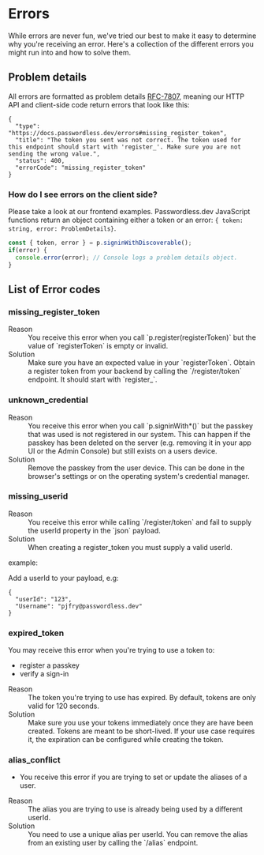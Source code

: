 # Errors

While errors are never fun, we've tried our best to make it easy to determine why you're receiving an error. Here's a collection of the different errors you might run into and how to solve them.

## Problem details

All errors are formatted as problem details [RFC-7807](https://www.rfc-editor.org/rfc/rfc7807), meaning our HTTP API and client-side code return errors that look like this:

```json5
{
  "type": "https://docs.passwordless.dev/errors#missing_register_token",
  "title": "The token you sent was not correct. The token used for this endpoint should start with 'register_'. Make sure you are not sending the wrong value.",
  "status": 400,
  "errorCode": "missing_register_token"
}
```

### How do I see errors on the client side?

Please take a look at our frontend examples. Passwordless.dev JavaScript functions return an object containing either a token or an error: `{ token: string, error: ProblemDetails}`.

```ts
const { token, error } = p.signinWithDiscoverable();
if(error) {
  console.error(error); // Console logs a problem details object.
}

```

## List of Error codes

### missing_register_token

<dl>
  <dt>Reason</dt>
  <dd>You receive this error when you call `p.register(registerToken)` but the value of `registerToken` is empty or invalid.</dd>
  <dt>Solution</dt>
  <dd>Make sure you have an expected value in your `registerToken`. Obtain a register token from your backend by calling the `/register/token`  endpoint. It should start with `register_`.</dd>
</dl>


### unknown_credential

<dl>
  <dt>Reason</dt>
  <dd>You receive this error when you call `p.signinWith*()` but the passkey that was used is not registered in our system. This can happen if the passkey has been deleted on the server (e.g. removing it in your app UI or the Admin Console) but still exists on a users device.</dd>
  <dt>Solution</dt>
  <dd>Remove the passkey from the user device. This can be done in the browser's settings or on the operating system's credential manager.</dd>
</dl>

### missing_userid

<dl>
  <dt>Reason</dt>
  <dd>You receive this error while calling `/register/token` and fail to supply the userId property in the `json` payload.<dd>
  <dt>Solution</dt>
  <dd>When creating a register_token you must supply a valid userId.</dd>
 </dl>

example:

Add a userId to your payload, e.g:

```json5
{
  "userId": "123",
  "Username": "pjfry@passwordless.dev"
}
```

### expired_token

You may receive this error when you're trying to use a token to: 
* register a passkey
* verify a sign-in

<dl>
  <dt>Reason</dt>
  <dd>The token you're trying to use has expired. By default, tokens are only valid for 120 seconds.</dd>
  <dt>Solution</dt>
  <dd>Make sure you use your tokens immediately once they are have been created. Tokens are meant to be short-lived. If your use case requires it, the expiration can be configured while creating the token.</dd>
</dl>


### alias_conflict

* You receive this error if you are trying to set or update the aliases of a user.

<dl>
  <dt>Reason</dt>
  <dd>The alias you are trying to use is already being used by a different userId.</dd>
  <dt>Solution</dt>
  <dd>You need to use a unique alias per userId. You can remove the alias from an existing user by calling the `/alias` endpoint.</dd>
 </dl>
 
<!--- definition list HTML
<dl>
  <dt>Reason</dt>
  <dd>definition</d>
  <dt>Solution</dt>
  <dd>definition</dd>
</dl> 
-->
